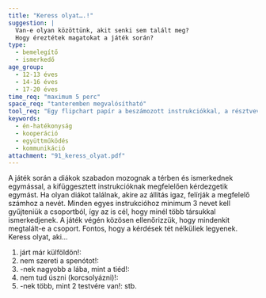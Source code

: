 ```yaml
---
title: "Keress olyat….!"
suggestion: | 
  Van-e olyan közöttünk, akit senki sem talált meg?
  Hogy éreztétek magatokat a játék során?
type:
  - bemelegítő
  - ismerkedő
age_group:
  - 12-13 éves
  - 14-16 éves
  - 17-20 éves
time_req: "maximum 5 perc"
space_req: "tanteremben megvalósítható"
tool_req: "Egy flipchart papír a beszámozott instrukciókkal, a résztvevőknek kis papírok, tollak."
keywords: 
  - én-hatékonyság
  - kooperáció
  - együttműködés
  - kommunikáció
attachment: "91_keress_olyat.pdf"
---
```


 A játék során a diákok szabadon mozognak a térben és ismerkednek egymással, a kifüggesztett instrukcióknak megfelelően kérdezgetik egymást. Ha olyan diákot találnak, akire az állítás igaz, felírják a megfelelő számhoz a nevét. Minden egyes instrukcióhoz minimum 3 nevet kell gyűjteniük a csoportból, így az is cél, hogy minél több társukkal ismerkedjenek. A játék végén közösen ellenőrizzük, hogy mindenkit megtalált-e a csoport. Fontos, hogy a kérdések tét nélküliek legyenek. Keress olyat, aki…
1. járt már külföldön!:
2. nem szereti a spenótot!:
3. \-nek nagyobb a lába, mint a tiéd!:
4. nem tud úszni (korcsolyázni)!:
5. \-nek több, mint 2 testvére van!: stb.
  
  
